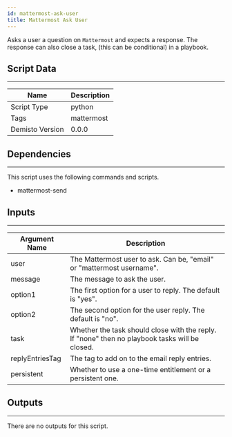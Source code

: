 ```yaml
---
id: mattermost-ask-user
title: Mattermost Ask User
---
```


Asks a user a question on `Mattermost` and expects a response. The response can also close a task, (this can be conditional) in a playbook.

## Script Data
---

| **Name** | **Description** |
| --- | --- |
| Script Type | python |
| Tags | mattermost |
| Demisto Version | 0.0.0 |

## Dependencies
---
This script uses the following commands and scripts.
* mattermost-send

## Inputs
---

| **Argument Name** | **Description** |
| --- | --- |
| user | The Mattermost user to ask. Can be, "email" or "mattermost username". |
| message | The message to ask the user. |
| option1 | The first option for a user to reply. The default is "yes". |
| option2 | The second option for the user reply. The default is "no". |
| task | Whether the task should close with the reply. If "none" then no playbook tasks will be closed. |
| replyEntriesTag | The tag to add on to the email reply entries. |
| persistent | Whether to use a one-time entitlement or a persistent one. |

## Outputs
---
There are no outputs for this script.
